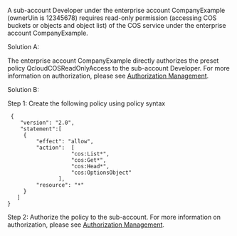 A sub-account Developer under the enterprise account CompanyExample (ownerUin is 12345678) requires read-only permission (accessing COS buckets or objects and object list) of the COS service under the enterprise account CompanyExample.

Solution A:

The enterprise account CompanyExample directly authorizes the preset policy QcloudCOSReadOnlyAccess to the sub-account Developer. For more information on authorization, please see [Authorization Management](https://intl.cloud.tencent.com/document/product/598/10602).

Solution B:

Step 1: Create the following policy using policy syntax
```
 {
    "version": "2.0",
    "statement":[
     {
         "effect": "allow",
         "action":  [
                    "cos:List*",
                    "cos:Get*",
                    "cos:Head*",
                    "cos:OptionsObject"
                ],
         "resource": "*"
     }
   ]
}
```

Step 2: Authorize the policy to the sub-account. For more information on authorization, please see [Authorization Management](https://intl.cloud.tencent.com/document/product/598/10602).

